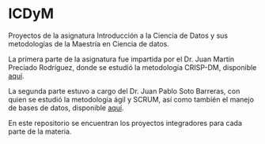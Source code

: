 # ICDyM
Proyectos de la asignatura Introducción a la Ciencia de Datos y sus metodologías de la Maestría en Ciencia de datos. 

La primera parte de la asignatura fue impartida por el Dr. Juan Martín Preciado Rodríguez, donde se estudió la metodología CRISP-DM, disponible [aquí](https://github.com/melrepa/ICDyM/tree/main/Parte%201).

La segunda parte estuvo a cargo del Dr. Juan Pablo Soto Barreras, con quien se estudió la metodología ágil y SCRUM, así como también el manejo de bases de datos, disponible [aquí](https://github.com/melrepa/ICDyM/tree/main/Parte%202).

En este repositorio se encuentran los proyectos integradores para cada parte de la materia. 

